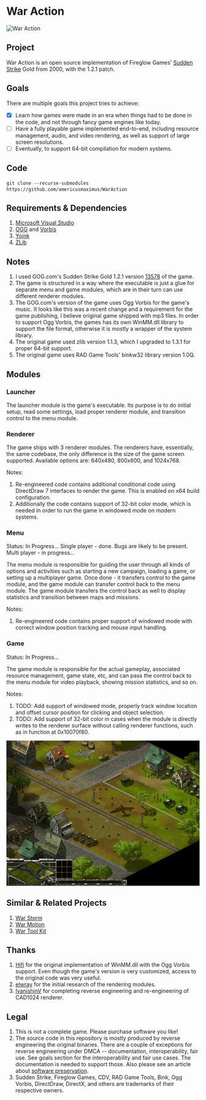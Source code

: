 # War Action
![War Action](./Extras/LogoMedium.png)

## Project
War Action is an open source implementation of Fireglow Games' [Sudden Strike](https://en.wikipedia.org/wiki/Sudden_Strike) Gold from 2000, with the 1.2.1 patch.

## Goals
There are multiple goals this project tries to achieve:
- [x] Learn how games were made in an era when things had to be done in the code, and not through fancy game engines like today.
- [ ] Have a fully playable game implemented end-to-end, including resource management, audio, and video rendering, as well as support of large screen resolutions.
- [ ] Eventually, to support 64-bit compilation for modern systems.

## Code
```
git clone --recurse-submodules https://github.com/americusmaximus/WarAction
```

## Requirements & Dependencies
1. [Microsoft Visual Studio](https://visualstudio.microsoft.com/downloads/)
2. [OGG](https://github.com/xiph/ogg) and [Vorbis](https://github.com/xiph/vorbis)
3. [Yoink](https://github.com/americusmaximus/Yoink)
4. [ZLib](https://github.com/madler/zlib)

## Notes
1. I used GOG.com's Sudden Strike Gold 1.2.1 version [13578](https://www.google.com/search?q=setup_sudden_strike_1.21_(13578).exe) of the game.
2. The game is structured in a way where the executable is just a glue for separate menu and game modules, which are in their turn can use different renderer modules.
3. The GOG.com's version of the game uses Ogg Vorbis for the game's music. It looks like this was a recent change and a requirement for the game publishing, I believe original game shipped with mp3 files. In order to support Ogg Vorbis, the games has its own WinMM.dll library to support the file format, otherwise it is mostly a wrapper of the system library.
4. The original game used zlib version 1.1.3, which I upgraded to 1.3.1 for proper 64-bit support.
5. The original game uses RAD Game Tools' binkw32 library version 1.0Q.

## Modules

### Launcher
The launcher module is the game's executable. Its purpose is to do initial setup, read some settings, load proper renderer module, and transition control to the menu module.

### Renderer
The game ships with 3 renderer modules. The renderers have, essentially, the same codebase, the only difference is the size of the game screen supported. Available options are: 640x480, 800x600, and 1024x768.

Notes:
1. Re-engineered code contains additional conditional code using DirectDraw 7 interfaces to render the game. This is enabled on x64 build configuration.
2. Additionally the code contains support of 32-bit color mode, which is needed in order to run the game in windowed mode on modern systems.

### Menu
Status: In Progress...
	Single player - done. Bugs are likely to be present.
	Multi player - in progress...

The menu module is responsible for guiding the user through all kinds of options and activities such as starting a new campaign, loading a game, or setting up a multiplayer game. Once done - it transfers  control to the game module, and the game module can transfer control back to the menu module. The game module transfers the control back as well to display statistics and transition between maps and missions.

Notes:
1. Re-engineered code contains proper support of windowed mode with correct window position tracking and mouse input handling.

### Game
Status: In Progress...

The game module is responsible for the actual gameplay, associated resource management, game state, etc, and can pass the control back to the menu module for video playback, showing mission statistics, and so on.

Notes:
1. TODO: Add support of windowed mode, properly track window location and offset cursor position for clicking and object selection.
2. TODO: Add support of 32-bit color in cases when the module is directly writes to the renderer surface without calling renderer functions, such as in function at 0x10070f80.

![Sudden Strike](Extras/Screenshot.png)

## Similar & Related Projects
1. [War Storm](https://github.com/americusmaximus/WarStorm)
2. [War Motion](https://github.com/americusmaximus/WarMotion)
3. [War Tool Kit](https://github.com/americusmaximus/WarToolKit)

## Thanks
1. [Hifi](https://github.com/hifi-unmaintained/ogg-winmm) for the original implementation of WinMM.dll with the Ogg Vorbis support. Even though the game's version is very customized, access to the original code was very useful.
3. [elwray](https://github.com/elwray/N2CadX) for the initial research of the rendering modules.
4. [IvanishinV](https://github.com/IvanishinV/MultiCAD) for completing reverse engineering and re-engineering of CAD1024 renderer.

## Legal
1. This is not a complete game. Please purchase software you like!
2. The source code in this repository is mostly produced by reverse engineering the original binaries. There are a couple of exceptions for reverse engineering under DMCA -- documentation, interoperability, fair use. See goals section for the interoperability and fair use cases. The documentation is needed to support those. Also please see an article about [software preservation](https://en.wikipedia.org/wiki/Digital_preservation).
3. Sudden Strike, Fireglow Games, CDV, RAD Game Tools, Bink, Ogg Vorbis, DirectDraw, DirectX, and others are trademarks of their respective owners.
